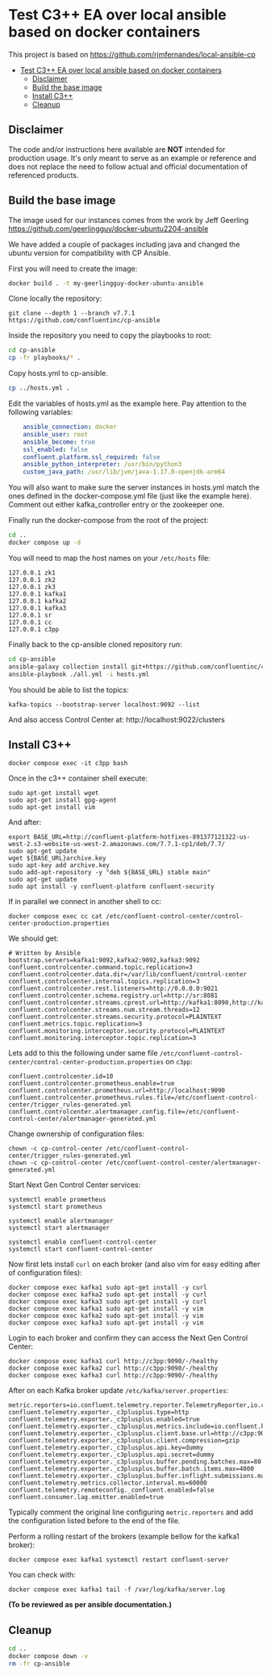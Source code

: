 # Test C3++ EA over local ansible based on docker containers

This project is based on https://github.com/rjmfernandes/local-ansible-cp 

- [Test C3++ EA over local ansible based on docker containers](#test-c3-ea-over-local-ansible-based-on-docker-containers)
  - [Disclaimer](#disclaimer)
  - [Build the base image](#build-the-base-image)
  - [Install C3++](#install-c3)
  - [Cleanup](#cleanup)

## Disclaimer

The code and/or instructions here available are **NOT** intended for production usage. 
It's only meant to serve as an example or reference and does not replace the need to follow actual and official documentation of referenced products.

## Build the base image

The image used for our instances comes from the work by Jeff Geerling https://github.com/geerlingguy/docker-ubuntu2204-ansible

We have added a couple of packages including java and changed the ubuntu version for compatibility with CP Ansible.

First you will need to create the image:

```bash
docker build . -t my-geerlingguy-docker-ubuntu-ansible
```

Clone locally the repository:

```shell
git clone --depth 1 --branch v7.7.1 https://github.com/confluentinc/cp-ansible
```

Inside the repository you need to copy the playbooks to root:

```bash
cd cp-ansible
cp -fr playbooks/* .
```

Copy hosts.yml to cp-ansible.

```bash
cp ../hosts.yml .
```

Edit the variables of hosts.yml as the example here. Pay attention to the following variables:

```yml
    ansible_connection: docker
    ansible_user: root
    ansible_become: true
    ssl_enabled: false
    confluent.platform.ssl_required: false
    ansible_python_interpreter: /usr/bin/python3
    custom_java_path: /usr/lib/jvm/java-1.17.0-openjdk-arm64
```

You will also want to make sure the server instances in hosts.yml match the ones defined in the docker-compose.yml file (just like the example here). Comment out either kafka_controller entry or the zookeeper one.

Finally run the docker-compose from the root of the project:

```bash
cd ..
docker compose up -d
```

You will need to map the host names on your `/etc/hosts` file:

```
127.0.0.1 zk1
127.0.0.1 zk2
127.0.0.1 zk3
127.0.0.1 kafka1
127.0.0.1 kafka2
127.0.0.1 kafka3
127.0.0.1 sr
127.0.0.1 cc
127.0.0.1 c3pp
```

Finally back to the cp-ansible cloned repository run:

```bash
cd cp-ansible
ansible-galaxy collection install git+https://github.com/confluentinc/cp-ansible.git,v7.7.1
ansible-playbook ./all.yml -i hosts.yml
```

You should be able to list the topics:

```shell
kafka-topics --bootstrap-server localhost:9092 --list
```

And also access Control Center at: http://localhost:9022/clusters

## Install C3++

```shell
docker compose exec -it c3pp bash
```

Once in the c3++ container shell execute:

```shell
sudo apt-get install wget
sudo apt-get install gpg-agent
sudo apt-get install vim
```

And after:

```shell
export BASE_URL=http://confluent-platform-hotfixes-891377121322-us-west-2.s3-website-us-west-2.amazonaws.com/7.7.1-cp1/deb/7.7/
sudo apt-get update
wget ${BASE_URL}archive.key
sudo apt-key add archive.key
sudo add-apt-repository -y "deb ${BASE_URL} stable main"
sudo apt-get update 
sudo apt install -y confluent-platform confluent-security
```

If in parallel we connect in another shell to cc:

```shell
docker compose exec cc cat /etc/confluent-control-center/control-center-production.properties
```

We should get:

```
# Written by Ansible
bootstrap.servers=kafka1:9092,kafka2:9092,kafka3:9092
confluent.controlcenter.command.topic.replication=3
confluent.controlcenter.data.dir=/var/lib/confluent/control-center
confluent.controlcenter.internal.topics.replication=3
confluent.controlcenter.rest.listeners=http://0.0.0.0:9021
confluent.controlcenter.schema.registry.url=http://sr:8081
confluent.controlcenter.streams.cprest.url=http://kafka1:8090,http://kafka2:8090,http://kafka3:8090
confluent.controlcenter.streams.num.stream.threads=12
confluent.controlcenter.streams.security.protocol=PLAINTEXT
confluent.metrics.topic.replication=3
confluent.monitoring.interceptor.security.protocol=PLAINTEXT
confluent.monitoring.interceptor.topic.replication=3
```

Lets add to this the following under same file `/etc/confluent-control-center/control-center-production.properties` on `c3pp`:

```shell
confluent.controlcenter.id=10
confluent.controlcenter.prometheus.enable=true
confluent.controlcenter.prometheus.url=http://localhost:9090
confluent.controlcenter.prometheus.rules.file=/etc/confluent-control-center/trigger_rules-generated.yml
confluent.controlcenter.alertmanager.config.file=/etc/confluent-control-center/alertmanager-generated.yml
```

Change ownership of configuration files:

```shell
chown -c cp-control-center /etc/confluent-control-center/trigger_rules-generated.yml
chown -c cp-control-center /etc/confluent-control-center/alertmanager-generated.yml
```

Start Next Gen Control Center services:

```shell
systemctl enable prometheus
systemctl start prometheus

systemctl enable alertmanager
systemctl start alertmanager

systemctl enable confluent-control-center
systemctl start confluent-control-center
```

Now first lets install `curl` on each broker (and also vim for easy editing after of configuration files):

```shell
docker compose exec kafka1 sudo apt-get install -y curl
docker compose exec kafka2 sudo apt-get install -y curl
docker compose exec kafka3 sudo apt-get install -y curl
docker compose exec kafka1 sudo apt-get install -y vim
docker compose exec kafka2 sudo apt-get install -y vim
docker compose exec kafka3 sudo apt-get install -y vim
```

Login to each broker and confirm they can access the Next Gen Control Center:

```shell
docker compose exec kafka1 curl http://c3pp:9090/-/healthy
docker compose exec kafka2 curl http://c3pp:9090/-/healthy
docker compose exec kafka3 curl http://c3pp:9090/-/healthy
```

After on each Kafka broker update `/etc/kafka/server.properties`:

```shell
metric.reporters=io.confluent.telemetry.reporter.TelemetryReporter,io.confluent.metrics.reporter.ConfluentMetricsReporter 
confluent.telemetry.exporter._c3plusplus.type=http
confluent.telemetry.exporter._c3plusplus.enabled=true
confluent.telemetry.exporter._c3plusplus.metrics.include=io.confluent.kafka.server.server.broker.state|io.confluent.kafka.server.replica.manager.leader.count|io.confluent.kafka.server.request.queue.size|io.confluent.kafka.server.broker.topic.failed.produce.requests.rate.1.min|io.confluent.kafka.server.tier.archiver.total.lag|io.confluent.kafka.server.request.total.time.ms.p99|io.confluent.kafka.server.broker.topic.failed.fetch.requests.rate.1.min|io.confluent.kafka.server.log.total.size|io.confluent.kafka.server.broker.topic.total.fetch.requests.rate.1.min|io.confluent.kafka.server.partition.caught.up.replicas.count|io.confluent.kafka.server.partition.observer.replicas.count|io.confluent.kafka.server.tier.tasks.num.partitions.in.error|io.confluent.kafka.server.broker.topic.bytes.out.rate.1.min|io.confluent.kafka.server.request.total.time.ms.p95|io.confluent.kafka.server.controller.active.controller.count|io.confluent.kafka.server.session.expire.listener.zookeeper.disconnects.total|io.confluent.kafka.server.request.total.time.ms.p999|io.confluent.kafka.server.controller.active.broker.count|io.confluent.kafka.server.request.handler.pool.request.handler.avg.idle.percent.rate.1.min|io.confluent.kafka.server.session.expire.listener.zookeeper.disconnects.rate.1.min|io.confluent.kafka.server.controller.unclean.leader.elections.rate.1.min|io.confluent.kafka.server.replica.manager.partition.count|io.confluent.kafka.server.controller.unclean.leader.elections.total|io.confluent.kafka.server.partition.replicas.count|io.confluent.kafka.server.broker.topic.total.produce.requests.rate.1.min|io.confluent.kafka.server.controller.offline.partitions.count|io.confluent.kafka.server.socket.server.network.processor.avg.idle.percent|io.confluent.kafka.server.partition.under.replicated|io.confluent.kafka.server.log.log.start.offset|io.confluent.kafka.server.log.tier.size|io.confluent.kafka.server.log.size|io.confluent.kafka.server.tier.fetcher.bytes.fetched.total|io.confluent.kafka.server.request.total.time.ms.p50|io.confluent.kafka.server.tenant.consumer.lag.offsets|io.confluent.kafka.server.session.expire.listener.zookeeper.expires.rate.1.min|io.confluent.kafka.server.log.log.end.offset|io.confluent.kafka.server.log.num.log.segments|io.confluent.kafka.server.broker.topic.bytes.in.rate.1.min|io.confluent.kafka.server.partition.under.min.isr|io.confluent.kafka.server.partition.in.sync.replicas.count|io.confluent.telemetry.http.exporter.batches.dropped|io.confluent.telemetry.http.exporter.items.total|io.confluent.telemetry.http.exporter.items.succeeded|io.confluent.telemetry.http.exporter.send.time.total.millis
confluent.telemetry.exporter._c3plusplus.client.base.url=http://c3pp:9090/api/v1/otlp
confluent.telemetry.exporter._c3plusplus.client.compression=gzip
confluent.telemetry.exporter._c3plusplus.api.key=dummy
confluent.telemetry.exporter._c3plusplus.api.secret=dummy
confluent.telemetry.exporter._c3plusplus.buffer.pending.batches.max=80 
confluent.telemetry.exporter._c3plusplus.buffer.batch.items.max=4000 
confluent.telemetry.exporter._c3plusplus.buffer.inflight.submissions.max=10 
confluent.telemetry.metrics.collector.interval.ms=60000 
confluent.telemetry.remoteconfig._confluent.enabled=false
confluent.consumer.lag.emitter.enabled=true
```

Typically comment the original line configuring `metric.reporters` and add the configuration listed before to the end of the file.

Perform a rolling restart of the brokers (example bellow for the kafka1 broker):

```shell
docker compose exec kafka1 systemctl restart confluent-server
```

You can check with:

```shell
docker compose exec kafka1 tail -f /var/log/kafka/server.log
```

**(To be reviewed as per ansible documentation.)**

## Cleanup

```bash
cd ..
docker compose down -v
rm -fr cp-ansible
```